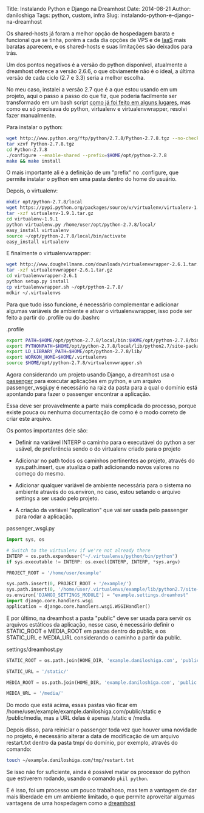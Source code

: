 Title: Instalando Python e Django na Dreamhost
Date: 2014-08-21
Author: daniloshiga
Tags: python, custom, infra
Slug: instalando-python-e-django-na-dreamhost

Os shared-hosts já foram a melhor opção de hospedagem barata e funcional que se
tinha, porém a cada dia opções de VPS e de [IaaS][] mais baratas aparecem, e os
shared-hosts e suas limitações são deixados para trás.

Um dos pontos negativos é a versão do python disponível, atualmente a dreamhost
oferece a versão 2.6.6, o que obviamente não é o ideal, a última versão de cada
ciclo (2.7 e 3.3) seria a melhor escolha.

No meu caso, instalei a versão 2.7 que é a que estou usando em um projeto, aqui
o passo a passo do que fiz, que poderia facilmente ser transformado em um bash
script [como já foi feito em alguns lugares][], mas como eu só precisava do
python, virtualenv e virtualenvwrapper, resolvi fazer manualmente.

Para instalar o python:

```bash
wget http://www.python.org/ftp/python/2.7.8/Python-2.7.8.tgz --no-check-certificate
tar xzvf Python-2.7.8.tgz
cd Python-2.7.8
./configure --enable-shared --prefix=$HOME/opt/python-2.7.8
make && make install
```


O mais importante ali é a definição de um "prefix" no .configure, que permite
instalar o python em uma pasta dentro do home do usuário.

Depois, o virtualenv:

```bash
mkdir opt/python-2.7.8/local
wget https://pypi.python.org/packages/source/v/virtualenv/virtualenv-1.9.1.tar.gz --no-check-certificate
tar -xzf virtualenv-1.9.1.tar.gz
cd virtualenv-1.9.1
python virtualenv.py /home/user/opt/python-2.7.8/local/
easy_install virtualenv
source ~/opt/python-2.7.8/local/bin/activate
easy_install virtualenv
```

E finalmente o virtualenvwrapper:

```bash
wget http://www.doughellmann.com/downloads/virtualenvwrapper-2.6.1.tar.gz --no-check-certificate
tar -xzf virtualenvwrapper-2.6.1.tar.gz
cd virtualenvwrapper-2.6.1
python setup.py install
cp virtualenvwrapper.sh ~/opt/python-2.7.8/
mdkir ~/.virtualenvs
```

Para que tudo isso funcione, é necessário complementar e adicionar algumas
variáveis de ambiente e ativar o virtualenvwrapper, isso pode ser feito a
partir do .profile ou do .bashrc

.profile

```bash
export PATH=$HOME/opt/python-2.7.8/local/bin:$HOME/opt/python-2.7.8/bin:$PATH
export PYTHONPATH=$HOME/opt/python-2.7.8/local/lib/python2.7/site-packages:$PYTHONPATH
export LD_LIBRARY_PATH=$HOME/opt/python-2.7.8/lib/
export WORKON_HOME=$HOME/.virtualenvs
source $HOME/opt/python-2.7.8/virtualenvwrapper.sh
```

Agora considerando um projeto usando Django, a dreamhost usa o [passenger][]
para executar aplicações em python, e um arquivo passenger_wsgi.py é necessário
na raiz da pasta para a qual o domínio está apontando para fazer o passenger
encontrar a aplicação.

Essa deve ser provavelmente a parte mais complicada do processo, porque existe
pouca ou nenhuma documentação de como é o modo correto de criar este arquivo.

Os pontos importantes dele são:

- Definir na variável INTERP o caminho para o executável do python a ser
  usável, de preferência sendo o do virtualenv criado para o projeto

- Adicionar no path todos os caminhos pertinentes ao projeto, através do
  sys.path.insert, que atualiza o path adicionando novos valores no começo do
  mesmo.

- Adicionar qualquer variável de ambiente necessária para o sistema no ambiente
  através do os.environ, no caso, estou setando o arquivo settings a ser usado
  pelo projeto.

- A criação da variável "application" que vai ser usada pelo passenger para
  rodar a aplicação.

passenger_wsgi.py

```python
import sys, os

# Switch to the virtualenv if we're not already there
INTERP = os.path.expanduser("~/.virtualenvs/python/bin/python")
if sys.executable != INTERP: os.execl(INTERP, INTERP, *sys.argv)

PROJECT_ROOT = '/home/user/example'

sys.path.insert(0, PROJECT_ROOT + '/example/')
sys.path.insert(0, '/home/user/.virtualenvs/example/lib/python2.7/site-packages')
os.environ['DJANGO_SETTINGS_MODULE'] = "example.settings.dreamhost"
import django.core.handlers.wsgi
application = django.core.handlers.wsgi.WSGIHandler()
```

E por último, na dreamhost a pasta "public" deve ser usada para servir os
arquivos estáticos da aplicação, nesse caso, é necessário definir o STATIC_ROOT
e MEDIA_ROOT em pastas dentro do public, e os STATIC_URL e MEDIA_URL
considerando o caminho a partir da public.

settings/dreamhost.py
```python
STATIC_ROOT = os.path.join(HOME_DIR, 'example.daniloshiga.com', 'public', 'static')

STATIC_URL = '/static/'

MEDIA_ROOT = os.path.join(HOME_DIR, 'example.daniloshiga.com', 'public', 'media')

MEDIA_URL = '/media/'
```


Do modo que está acima, essas pastas vão ficar em
/home/user/example/example.daniloshiga.com/public/static e /public/media, mas a
URL delas é apenas /static e /media.

Depois disso, para reiniciar o passenger toda vez que houver uma novidade no
projeto, é necessário alterar a data de modificação de um arquivo restart.txt
dentro da pasta tmp/ do domínio, por exemplo, através do comando:

```bash
touch ~/example.daniloshiga.com/tmp/restart.txt
```

Se isso não for suficiente, ainda é possível matar os processor do python que
estiverem rodando, usando o comando `pkil python`.

E é isso, foi um processo um pouco trabalhoso, mas tem a vantagem de dar mais
liberdade em um ambiente limitado, o que permite aproveitar algumas vantagens
de uma hospedagem como a [dreamhost][]

[IaaS]: http://en.wikipedia.org/wiki/Infrastructure_as_a_service#Infrastructure_as_a_service_.28IaaS.29
[como já foi feito em alguns lugares]: https://github.com/tmslnz/Dreamhost-Custom-Env
[dreamhost]: http://www.dreamhost.com/r.cgi?1117908
[passenger]: http://wiki.dreamhost.com/Passenger
